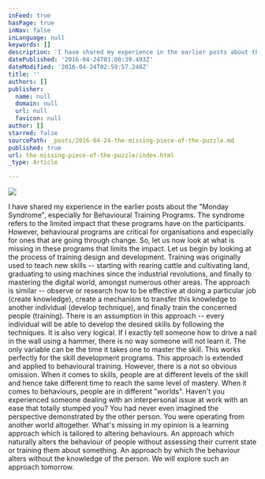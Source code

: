 ```yaml
---
inFeed: true
hasPage: true
inNav: false
inLanguage: null
keywords: []
description: 'I have shared my experience in the earlier posts about the “Monday Syndrome”, especially for Behavioural Training Programs. The syndrome refers to the limited impact that these programs have on the participants. However, behavioural programs are critical for organisations and especially for ones that are going through change. So, let us now look at what is missing in these programs that limits the impact. Let us begin by looking at the process of training design and development. Training was originally used to teach new skills – starting with rearing cattle and cultivating land, graduating to using machines since the industrial revolutions, and finally to mastering the digital world, amongst numerous other areas. The approach is similar – observe or research how to be effective at doing a particular job (create knowledge), create a mechanism to transfer this knowledge to another individual (develop technique), and finally train the concerned people (training). There is an assumption in this approach – every individual will be able to develop the desired skills by following the techniques. It is also very logical. If I exactly tell someone how to drive a nail in the wall using a hammer, there is no way someone will not learn it. The only variable can be the time it takes one to master the skill. This works perfectly for the skill development programs. This approach is extended and applied to behavioural training. However, there is a not so obvious omission. When it comes to skills, people are at different levels of the skill and hence take different time to reach the same level of mastery. When it comes to behaviours, people are in different “worlds”. Haven’t you experienced someone dealing with an interpersonal issue at work with an ease that totally stumped you? You had never even imagined the perspective demonstrated by the other person. You were operating from another world altogether. What’s missing in my opinion is a learning approach which is tailored to altering behaviours. An approach which naturally alters the behaviour of people without assessing their current state or training them about something. An approach by which the behaviour alters without the knowledge of the person. We will explore such an approach tomorrow.'
datePublished: '2016-04-24T03:00:39.493Z'
dateModified: '2016-04-24T02:59:57.248Z'
title: ''
authors: []
publisher:
  name: null
  domain: null
  url: null
  favicon: null
author: []
starred: false
sourcePath: _posts/2016-04-24-the-missing-piece-of-the-puzzle.md
published: true
url: the-missing-piece-of-the-puzzle/index.html
_type: Article

---
```

![](https://the-grid-user-content.s3-us-west-2.amazonaws.com/215924b2-b7b7-4eb7-a012-73e070c48ac5.jpg)

I have shared my experience in the earlier posts about the "Monday Syndrome", especially for Behavioural Training Programs. The syndrome refers to the limited impact that these programs have on the participants. However, behavioural programs are critical for organisations and especially for ones that are going through change. So, let us now look at what is missing in these programs that limits the impact. Let us begin by looking at the process of training design and development. Training was originally used to teach new skills -- starting with rearing cattle and cultivating land, graduating to using machines since the industrial revolutions, and finally to mastering the digital world, amongst numerous other areas. The approach is similar -- observe or research how to be effective at doing a particular job (create knowledge), create a mechanism to transfer this knowledge to another individual (develop technique), and finally train the concerned people (training). There is an assumption in this approach -- every individual will be able to develop the desired skills by following the techniques. It is also very logical. If I exactly tell someone how to drive a nail in the wall using a hammer, there is no way someone will not learn it. The only variable can be the time it takes one to master the skill. This works perfectly for the skill development programs. This approach is extended and applied to behavioural training. However, there is a not so obvious omission. When it comes to skills, people are at different levels of the skill and hence take different time to reach the same level of mastery. When it comes to behaviours, people are in different "worlds". Haven't you experienced someone dealing with an interpersonal issue at work with an ease that totally stumped you? You had never even imagined the perspective demonstrated by the other person. You were operating from another world altogether. What's missing in my opinion is a learning approach which is tailored to altering behaviours. An approach which naturally alters the behaviour of people without assessing their current state or training them about something. An approach by which the behaviour alters without the knowledge of the person. We will explore such an approach tomorrow.
